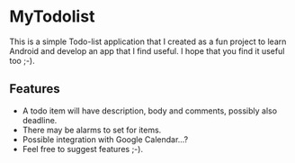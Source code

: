# MyTodolist

This is a simple Todo-list application that I created as a fun project to learn Android and develop an app that I find useful. I hope that you find it useful too ;-).

## Features
- A todo item will have description, body and comments, possibly also deadline.
- There may be alarms to set for items.
- Possible integration with Google Calendar...?
- Feel free to suggest features ;-).
